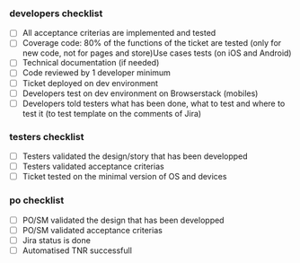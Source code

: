 ### developers checklist

- [ ]  All acceptance criterias are implemented and tested
- [ ]  Coverage code: 80% of the functions of the ticket are tested (only for new code, not for pages and store)Use cases tests (on iOS and Android)
- [ ]  Technical documentation (if needed)
- [ ]  Code reviewed by 1 developer minimum
- [ ]  Ticket deployed on dev environment
- [ ]  Developers test on dev environment on Browserstack (mobiles)
- [ ]  Developers told testers what has been done, what to test and where to test it (to test template on the comments of Jira)

### testers checklist

- [ ]  Testers validated the design/story that has been developped
- [ ]  Testers validated acceptance criterias
- [ ]  Ticket tested on the minimal version of OS and devices

### po checklist

- [ ]  PO/SM validated the design that has been developped
- [ ]  PO/SM validated acceptance criterias
- [ ]  Jira status is done
- [ ]  Automatised TNR successfull

